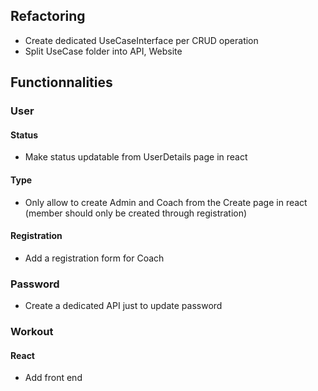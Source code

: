 ## Refactoring
* Create dedicated UseCaseInterface per CRUD operation
* Split UseCase folder into API, Website

## Functionnalities
### User
#### Status
* Make status updatable from UserDetails page in react
#### Type
* Only allow to create Admin and Coach from the Create page in react (member should only be created through registration)
#### Registration
* Add a registration form for Coach
### Password
* Create a dedicated API just to update password

### Workout
#### React
* Add front end
